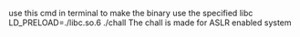 use this cmd in terminal to make the binary use the specified libc
LD_PRELOAD=./libc.so.6 ./chall
The chall is made for ASLR enabled system

